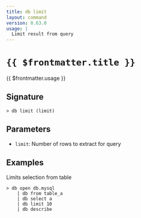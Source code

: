 ```yaml
---
title: db limit
layout: command
version: 0.63.0
usage: |
  Limit result from query
---
```


# `{{ $frontmatter.title }}`

<div style='white-space: pre-wrap;'>{{ $frontmatter.usage }}</div>

## Signature

```> db limit (limit)```

## Parameters

 -  `limit`: Number of rows to extract for query

## Examples

Limits selection from table
```shell
> db open db.mysql
    | db from table_a
    | db select a
    | db limit 10
    | db describe
```
